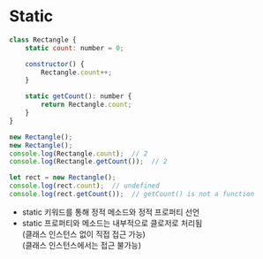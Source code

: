 # Static

```javascript
class Rectangle {
    static count: number = 0;

    constructor() {
        Rectangle.count++;
    }

    static getCount(): number {
        return Rectangle.count;
    }
}

new Rectangle();
new Rectangle();
console.log(Rectangle.count);  // 2
console.log(Rectangle.getCount());  // 2

let rect = new Rectangle();
console.log(rect.count);  // undefined
console.log(rect.getCount());  // getCount() is not a function
```
- static 키워드를 통해 정적 메소드와 정적 프로퍼티 선언
- static 프로퍼티와 메소드는 내부적으로 클로저로 처리됨  
  (클래스 인스턴스 없이 직접 접근 가능)  
  (클래스 인스턴스에서는 접근 불가능)  


